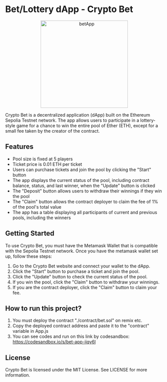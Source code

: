 # Bet/Lottery dApp - Crypto Bet
<p align="center">
<img align="top" width="278" alt="betApp" src="https://user-images.githubusercontent.com/63971790/229678849-ce5f5147-864b-43f2-851d-038b274d007f.PNG">
</p>
Crypto Bet is a decentralized application (dApp) built on the Ethereum Sepolia Testnet network. The app allows users to participate in a lottery-style game for a chance to win the entire pool of Ether (ETH), except for a small fee taken by the creator of the contract.

## Features

* Pool size is fixed at 5 players
* Ticket price is 0.01 ETH per ticket
* Users can purchase tickets and join the pool by clicking the "Start" button
* The app displays the current status of the pool, including contract balance, status, and last winner, when the "Update" button is clicked
* The "Deposit" button allows users to withdraw their winnings if they win the pool
* The "Claim" button allows the contract deployer to claim the fee of 1% of the pool's total value
* The app has a table displaying all participants of current and previous pools, including the winners

## Getting Started

To use Crypto Bet, you must have the Metamask Wallet that is compatible with the Sepolia Testnet network. Once you have the metamask wallet set up, follow these steps:

1. Go to the Crypto Bet website and connect your wallet to the dApp.
2. Click the "Start" button to purchase a ticket and join the pool.
3. Click the "Update" button to check the current status of the pool.
4. If you win the pool, click the "Claim" button to withdraw your winnings.
5. If you are the contract deployer, click the "Claim" button to claim your fee.

## How to run this project?
1) You must deploy the contract "./contract/bet.sol" on remix etc. 
2) Copy the deployed contract address and paste it to the "contract" variable in App.js
3) You can see codes and run on this link by codesandbox: https://codesandbox.io/s/bet-app-ijqy6l

## License
Crypto Bet is licensed under the MIT License. See LICENSE for more information.
